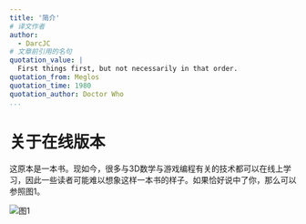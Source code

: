 ```yaml
---
title: '简介'
# 译文作者
author:
  - DarcJC
# 文章前引用的名句
quotation_value: |
  First things first, but not necessarily in that order.
quotation_from: Meglos
quotation_time: 1980
quotation_author: Doctor Who
...
```


# 关于在线版本

这原本是一本书。现如今，很多与3D数学与游戏编程有关的技术都可以在线上学习，因此一些读者可能难以想象这样一本书的样子。如果恰好说中了你，那么可以参照图1。

![图1](https://cdn.jsdelivr.net/gh/DarcJC/pictures-host/imgs/20210315232340.png "曾经技术知识通过纸质媒介传递")
